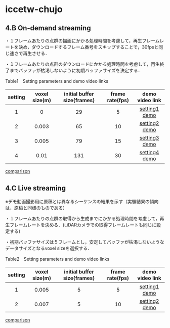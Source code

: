 # iccetw-chujo
## 4.B On-demand streaming
・１フレームあたりの点群の描画にかかる処理時間を考慮して，再生フレームレートを決め，ダウンロードするフレーム番号をスキップすることで，30fpsと同じ速さで再生させる．

・１フレームあたりの点群のダウンロードにかかる処理時間を考慮して，再生終了までバッファが枯渇しないように初期バッファサイズを決定する．


Table1　Setting parameters and demo video links

| setting | voxel size(m) | initial buffer size(frames) | frame rate(fps) | demo video link |
| :---: | :---: | :---: | :---: | :---: |
| 1 | 0 | 29 | 5 | [setting1 demo](https://waseda.box.com/s/j1j5r2h9y4u20q8sp215was04gda9xdw) |
| 2 | 0.003 | 65 | 10 | [setting2 demo](https://waseda.box.com/s/y94tg5xyte84mzaf1dywkod5tw12j7pa) |
| 3 | 0.005 | 79 | 15 | [setting3 demo](https://waseda.box.com/s/07o83jqg69dkn6p9dhgd95twe4whz925) |
| 4 | 0.01 | 131 | 30 | [setting4 demo](https://waseda.box.com/s/8lx2g0xlujup4jwl3xk1y4qui5sl4bx0) |

[comparison](https://waseda.box.com/s/p6n9tkek7unc1n8oreqxb2fkt35wyekr)

## 4.C Live streaming　
※デモ動画撮影用に原稿とは異なるシーケンスの結果を示す（実験結果の傾向は、原稿と同様のものである）

・１フレームあたりの点群の取得から生成までにかかる処理時間を考慮して，再生フレームレートを決める．(LiDARカメラでの取得フレームレートも同じに設定する)

・初期バッファサイズは５フレームとし，安定してバッファが枯渇しないようなデータサイズとなるvoxel sizeを選択する．


Table2　Setting parameters and demo video links

| setting | voxel size(m) | initial buffer size(frames) | frame rate(fps) | demo video link |
| :---: | :---: | :---: | :---: | :---: |
| 1 | 0.005 | 5 | 5 | [setting1 demo](https://waseda.box.com/s/zswfm4pbiqxnl69mawh6qdwrnzmxrc6u) |
| 2 | 0.007 | 5 | 10 | [setting2 demo](https://waseda.box.com/s/cgykdhppa0fxl7wuc9jkatx68q981b6k) |

[comparison](https://waseda.box.com/s/jc6vvjr4w2vw7tzin1ca0s3h4lc8incy)
